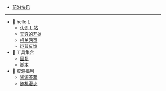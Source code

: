 <!-- docs/_sidebar.md -->

- [前沿快讯](news)

---

- 📁 hello L
  - [认识 L 站](hello-L/index)
  - [无穷的开始](hello-L/faq)
  - [相关网页](hello-L/internet)
  - [运营反馈](hello-L/feedback)
- 📁 工具集合
  - [回复](/tools/reply)
  - [脚本](/tools/script)
- 📁 资源福利
  - [资源荟萃](resource/index)
  - [随机漫步](resource/random)
